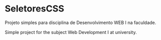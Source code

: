 # SeletoresCSS

Projeto simples para disciplina de Desenvolvimento WEB I na faculdade.  

Simple project for the subject Web Development I at university.
